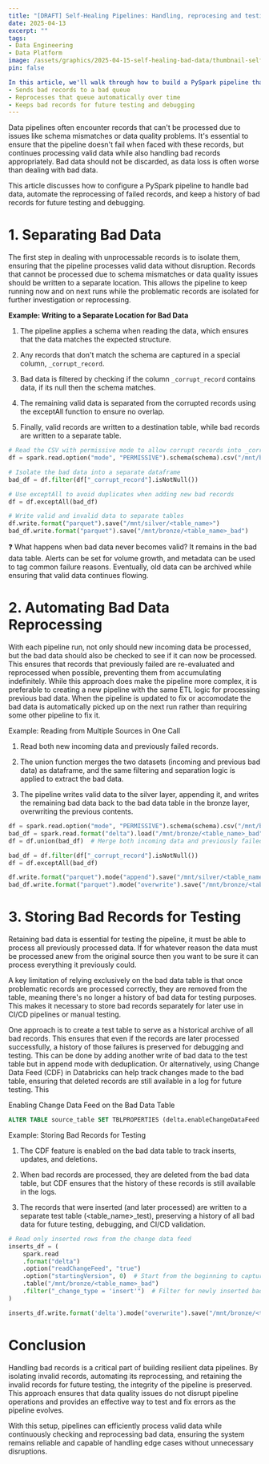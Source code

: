 ```yaml
---
title: "[DRAFT] Self-Healing Pipelines: Handling, reprocesing and testing Bad Data"
date: 2025-04-13
excerpt: ""
tags:
- Data Engineering
- Data Platform
image: /assets/graphics/2025-04-15-self-healing-bad-data/thumbnail-self-healing-bad-data.png
pin: false

In this article, we'll walk through how to build a PySpark pipeline that:
- Sends bad records to a bad queue
- Reprocesses that queue automatically over time
- Keeps bad records for future testing and debugging
---
```

Data pipelines often encounter records that can't be processed due to issues like schema mismatches or data quality problems. It's essential to ensure that the pipeline doesn't fail when faced with these records, but continues processing valid data while also handling bad records appropriately. Bad data should not be discarded, as data loss is often worse than dealing with bad data.

This article discusses how to configure a PySpark pipeline to handle bad data, automate the reprocessing of failed records, and keep a history of bad records for future testing and debugging.

# **1. Separating Bad Data**

The first step in dealing with unprocessable records is to isolate them, ensuring that the pipeline processes valid data without disruption. Records that cannot be processed due to schema mismatches or data quality issues should be written to a separate location. This allows the pipeline to keep running now and on next runs while the problematic records are isolated for further investigation or reprocessing.

**Example: Writing to a Separate Location for Bad Data**

1. The pipeline applies a schema when reading the data, which ensures that the data matches the expected structure.

2. Any records that don't match the schema are captured in a special column, `_corrupt_record`.

3. Bad data is filtered by checking if the column `_corrupt_record` contains data, if its null then the schema matches.

4. The remaining valid data is separated from the corrupted records using the exceptAll function to ensure no overlap.

5. Finally, valid records are written to a destination table, while bad records are written to a separate table.

```python
# Read the CSV with permissive mode to allow corrupt records into _corrupt_record
df = spark.read.option("mode", "PERMISSIVE").schema(schema).csv("/mnt/bronze/data_source/csv_file.csv")

# Isolate the bad data into a separate dataframe
bad_df = df.filter(df["_corrupt_record"].isNotNull())

# Use exceptAll to avoid duplicates when adding new bad records
df = df.exceptAll(bad_df)

# Write valid and invalid data to separate tables
df.write.format("parquet").save("/mnt/silver/<table_name>")
bad_df.write.format("parquet").save("/mnt/bronze/<table_name>_bad")
```

❓ What happens when bad data never becomes valid? It remains in the bad data table. Alerts can be set for volume growth, and metadata can be used to tag common failure reasons. Eventually, old data can be archived while ensuring that valid data continues flowing.

# 2. Automating Bad Data Reprocessing

With each pipeline run, not only should new incoming data be processed, but the bad data should also be checked to see if it can now be processed. This ensures that records that previously failed are re-evaluated and reprocessed when possible, preventing them from accumulating indefinitely. While this approach does make the pipeline more complex, it is preferable to creating a new pipeline with the same ETL logic for processing previous bad data. When the pipeline is updated to fix or accomodate the bad data is automatically picked up on the next run rather than requiring some other pipeline to fix it.

Example: Reading from Multiple Sources in One Call
1. Read both new incoming data and previously failed records.

2. The union function merges the two datasets (incoming and previous bad data) as dataframe, and the same filtering and separation logic is applied to extract the bad data.

3. The pipeline writes valid data to the silver layer, appending it, and writes the remaining bad data back to the bad data table in the bronze layer, overwriting the previous contents.

```python
df = spark.read.option("mode", "PERMISSIVE").schema(schema).csv("/mnt/bronze/data_source/csv_file.csv")
bad_df = spark.read.format("delta").load("/mnt/bronze/<table_name>_bad")  # Process _corrupt_record column for consistency
df = df.union(bad_df)  # Merge both incoming data and previously failed data

bad_df = df.filter(df["_corrupt_record"].isNotNull())
df = df.exceptAll(bad_df)

df.write.format("parquet").mode("append").save("/mnt/silver/<table_name>")           # Append valid data to the silver layer
bad_df.write.format("parquet").mode("overwrite").save("/mnt/bronze/<table_name>_bad") # Overwrite bad data in the bronze layer
```

# 3. Storing Bad Records for Testing

Retaining bad data is essential for testing the pipeline, it must be able to process all previously processed data. If for whatever reason the data must be processed anew from the original source then you want to be sure it can process everything it previously could.

A key limitation of relying exclusively on the bad data table is that once problematic records are processed correctly, they are removed from the table, meaning there's no longer a history of bad data for testing purposes. This makes it necessary to store bad records separately for later use in CI/CD pipelines or manual testing.

One approach is to create a test table to serve as a historical archive of all bad records. This ensures that even if the records are later processed successfully, a history of those failures is preserved for debugging and testing. This can be done by adding another write of bad data to the test table but in append mode with deduplication. Or alternatively, using Change Data Feed (CDF) in Databricks can help track changes made to the bad table, ensuring that deleted records are still available in a log for future testing. This 

Enabling Change Data Feed on the Bad Data Table

```sql
ALTER TABLE source_table SET TBLPROPERTIES (delta.enableChangeDataFeed = true)
```

Example: Storing Bad Records for Testing
1. The CDF feature is enabled on the bad data table to track inserts, updates, and deletions.

2. When bad records are processed, they are deleted from the bad data table, but CDF ensures that the history of these records is still available in the logs.

3. The records that were inserted (and later processed) are written to a separate test table (<table_name>_test), preserving a history of all bad data for future testing, debugging, and CI/CD validation.

```python
# Read only inserted rows from the change data feed
inserts_df = (
    spark.read
    .format("delta")
    .option("readChangeFeed", "true")
    .option("startingVersion", 0)  # Start from the beginning to capture all inserts
    .table("/mnt/bronze/<table_name>_bad")
    .filter("_change_type = 'insert'")  # Filter for newly inserted bad records
)

inserts_df.write.format('delta').mode("overwrite").save("/mnt/bronze/<table_name>_test")
```

# Conclusion

Handling bad records is a critical part of building resilient data pipelines. By isolating invalid records, automating its reprocessing, and retaining the invalid records for future testing, the integrity of the pipeline is preserved. This approach ensures that data quality issues do not disrupt pipeline operations and provides an effective way to test and fix errors as the pipeline evolves.

With this setup, pipelines can efficiently process valid data while continuously checking and reprocessing bad data, ensuring the system remains reliable and capable of handling edge cases without unnecessary disruptions.
